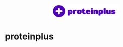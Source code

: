 <p align="center">
   <img src="frontend/src/assets/images/logo.png" width="220"/>
</p>

# proteinplus
